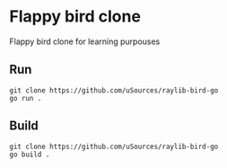 # Flappy bird clone

Flappy bird clone for learning purpouses

## Run
```
git clone https://github.com/uSources/raylib-bird-go
go run .
```

## Build
```
git clone https://github.com/uSources/raylib-bird-go
go build .
```

